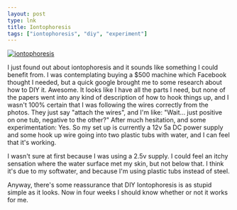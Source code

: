 ```yaml
---
layout: post
type: lnk
title: Iontophoresis
tags: ["iontophoresis", "diy", "experiment"]
---
```


[![iontophoresis](https://i.postimg.cc/T1pb7n6H/JCAS-11-153-g005.jpg)](http://europepmc.org/article/MED/30533993)

  I just found out about iontophoresis and it sounds like something I could benefit from.  I was contemplating buying a $500 machine which Facebook thought I needed, but a quick google brought me to some research about how to DIY it.
  Awesome.
  It looks like I have all the parts I need, but none of the papers went into any kind of description of how to hook things up, and I wasn't 100% certain that I was following the wires correctly from the photos.  They just say "attach the wires", and I'm like:
  "Wait... just positive on one tub, negative to the other?"
  After much hesitation, and some experimentation: Yes.
  So my set up is currently a 12v 5a DC power supply and some hook up wire going into two plastic tubs with water, and I can feel that it's working.
  
  I wasn't sure at first because I was using a 2.5v supply.  I could feel an itchy sensation where the water surface met my skin, but not below that.  I think it's due to my softwater, and because I'm using plastic tubs instead of steel.
  
  Anyway, there's some reassurance that DIY Iontophoresis is as stupid simple as it looks.  Now in four weeks I should know whether or not it works for me.
